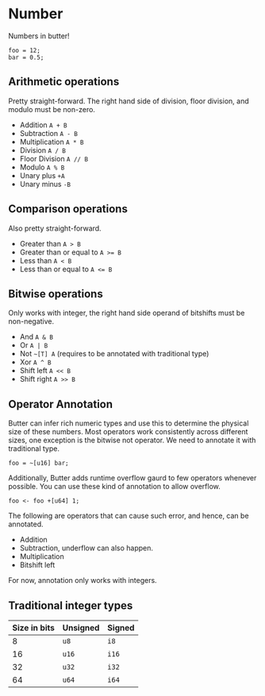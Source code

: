 # Number

Numbers in butter!

```butter
foo = 12;
bar = 0.5;
```

## Arithmetic operations

Pretty straight-forward. The right hand side of division, floor division, and modulo must be non-zero.

- Addition `A + B`
- Subtraction `A - B`
- Multiplication `A * B`
- Division `A / B`
- Floor Division `A // B`
- Modulo `A % B`
- Unary plus `+A`
- Unary minus `-B`

## Comparison operations

Also pretty straight-forward.

- Greater than `A > B`
- Greater than or equal to `A >= B`
- Less than `A < B`
- Less than or equal to `A <= B`

## Bitwise operations

Only works with integer, the right hand side operand of bitshifts must be non-negative.

- And `A & B`
- Or `A | B`
- Not `~[T] A` (requires to be annotated with traditional type)
- Xor `A ^ B`
- Shift left `A << B`
- Shift right `A >> B`

## Operator Annotation

Butter can infer rich numeric types and use this to determine the physical size of these numbers. Most operators work consistently across different sizes, one exception is the bitwise not operator. We need to annotate it with traditional type.

```butter
foo = ~[u16] bar;
```

Additionally, Butter adds runtime overflow gaurd to few operators whenever possible. You can use these kind of annotation to allow overflow.

```butter
foo <- foo +[u64] 1;
```

The following are operators that can cause such error, and hence, can be annotated.

- Addition
- Subtraction, underflow can also happen.
- Multiplication
- Bitshift left

For now, annotation only works with integers.

## Traditional integer types

| Size in bits | Unsigned | Signed |
| ------------ | -------- | ------ |
| 8            | `u8`     | `i8`   |
| 16           | `u16`    | `i16`  |
| 32           | `u32`    | `i32`  |
| 64           | `u64`    | `i64`  |
